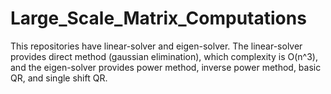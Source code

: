 # Large_Scale_Matrix_Computations

This repositories have linear-solver and eigen-solver. The linear-solver provides direct method (gaussian elimination), which complexity is O(n^3), and the eigen-solver provides power method, inverse power method, basic QR, and single shift QR. 
